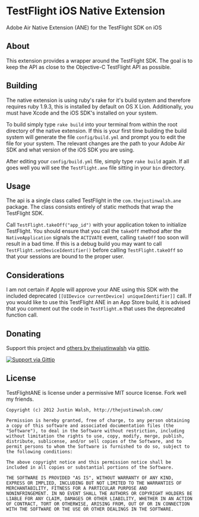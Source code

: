 # TestFlight iOS Native Extension
Adobe Air Native Extension (ANE) for the TestFlight SDK on iOS

## About
This extension provides a wrapper around the TestFlight SDK. The goal is to keep the API as close to the Objective-C TestFlight API as possible.

## Building
The native extension is using ruby's rake for it's build system and therefore requires ruby 1.9.3, this is installed by default on OS X Lion.  Additionally, you must have Xcode and the iOS SDK's installed on your system.

To build simply type `rake build` into your terminal from within the root directory of the native extension.  If this is your first time building the build system will generate the file `config/build.yml` and prompt you to edit the file for your system.  The relevant changes are the path to your Adobe Air SDK and what version of the iOS SDK you are using.

After editing your `config/build.yml` file, simply type `rake build` again.  If all goes well you will see the `TestFlight.ane` file sitting in your `bin` directory. 

## Usage
The api is a single class called TestFlight in the `com.thejustinwalsh.ane` package. The class consists entirely of static methods that wrap the TestFlight SDK.

Call `TestFlight.takeOff("app_id")` with your application token to initialize TestFlight. You should ensure that you call the `takeOff` method after the `NativeApplication` signals the `ACTIVATE` event, calling `takeOff` too soon will result in a bad time. If this is a debug build you may want to call `TestFlight.setDeviceIdentifier()` before calling `TestFlight.takeOff` so that your sessions are bound to the proper user.

## Considerations
I am not certain if Apple will approve your ANE using this SDK with the included deprecated `[[UIDevice currentDevice] uniqueIdentifier]]` call. If you would like to use this TestFlight ANE in an App Store build, it is advised that you comment out the code in `TestFlight.m` that uses the deprecated function call.

## Donating
Support this project and [others by thejustinwalsh][gittip-thejustinwalsh] via [gittip][gittip-thejustinwalsh].

[![Support via Gittip][gittip-badge]][gittip-thejustinwalsh]

[gittip-badge]: https://rawgithub.com/twolfson/gittip-badge/master/dist/gittip.png
[gittip-thejustinwalsh]: https://www.gittip.com/thejustinwalsh/

## License
TestFlightANE is license under a permissive MIT source license. Fork well my friends.

	Copyright (c) 2012 Justin Walsh, http://thejustinwalsh.com/

	Permission is hereby granted, free of charge, to any person obtaining
	a copy of this software and associated documentation files (the
	"Software"), to deal in the Software without restriction, including
	without limitation the rights to use, copy, modify, merge, publish,
	distribute, sublicense, and/or sell copies of the Software, and to
	permit persons to whom the Software is furnished to do so, subject to
	the following conditions:

	The above copyright notice and this permission notice shall be
	included in all copies or substantial portions of the Software.

	THE SOFTWARE IS PROVIDED "AS IS", WITHOUT WARRANTY OF ANY KIND,
	EXPRESS OR IMPLIED, INCLUDING BUT NOT LIMITED TO THE WARRANTIES OF
	MERCHANTABILITY, FITNESS FOR A PARTICULAR PURPOSE AND
	NONINFRINGEMENT. IN NO EVENT SHALL THE AUTHORS OR COPYRIGHT HOLDERS BE
	LIABLE FOR ANY CLAIM, DAMAGES OR OTHER LIABILITY, WHETHER IN AN ACTION
	OF CONTRACT, TORT OR OTHERWISE, ARISING FROM, OUT OF OR IN CONNECTION
	WITH THE SOFTWARE OR THE USE OR OTHER DEALINGS IN THE SOFTWARE.
